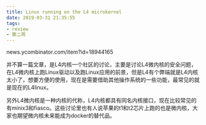 ```yaml
---
title: Linux running on the L4 microkernel
date: 2019-03-31 21:35:55
tags:
- review
- 第二周
---
```


news.ycombinator.com/item?id=18944165

并不算一篇文章，是L4内核一个社区的讨论，主要是讨论L4微内核的安全问题，在L4微内核上跑Linux驱动以及跑Linux应用的前景，但是L4有个弊端就是L4内核太小了，想要方便的使用，现在是需要借助其他操作系统的一些功能，最常见的就是现在的L4linux。

另外L4微内核是一种内核的代称，L4内核都具有同名内核接口，现在比较常见的有minix3和fiasco。这些讨论里也有人说苹果的t1和t2芯片上跑的也是微内核，大家也期望微内核未来能成为docker的替代品。